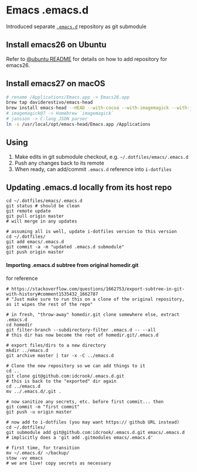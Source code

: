 


# Emacs .emacs.d

Introduced separate [`.emacs.d`](https://github.com/idcrook/.emacs.d) repository as git submodule


## Install emacs26 on Ubuntu

Refer to [@ubuntu README](../%40ubuntu/README.md#install-notes) for details on how to add repository for emacs26.

## Install emacs27 on macOS

```bash
# rename /Applications/Emacs.app -> Emacs26.app
brew tap daviderestivo/emacs-head
brew install emacs-head --HEAD --with-cocoa --with-imagemagick --with-jansson
# imagemagick@7 -> Homebrew `imagemagick`
# jansson -> C-lang JSON parser
ln -s /usr/local/opt/emacs-head/Emacs.app /Applications
```

## Using

1. Make edits in git submodule checkout, e.g. `~/.dotfiles/emacs/.emacs.d`
1. Push any changes back to its remote
1. When ready, can add/commit `.emacs.d` reference into `i-dotfiles`

## Updating .emacs.d locally from its host repo

```
cd ~/.dotfiles/emacs/.emacs.d
git status # should be clean
git remote update
git pull origin master
# will merge in any updates

# assuming all is well, update i-dotfiles version to this version
cd ~/.dotfiles/
git add emacs/.emacs.d
git commit -a -m "updated .emacs.d submodule"
git push origin master
```


#### Importing .emacs.d subtree from original homedir.git

for reference

```shell
# https://stackoverflow.com/questions/1662753/export-subtree-in-git-with-history#comment1535432_1662787
# "Just make sure to run this on a clone of the original repository, as it wipes the rest of the repo"

# in fresh, "throw-away" homedir.git clone somewhere else, extract .emacs.d
cd homedir
git filter-branch --subdirectory-filter .emacs.d -- --all
# this dir has now become the root of homedir.git/.emacs.d

# export files/dirs to a new directory
mkdir ../emacs.d
git archive master | tar -x -C ../emacs.d

# Clone the new repository so we can add things to it
cd ..
git clone git@github.com:idcrook/.emacs.d.git
# this is back to the "exported" dir again
cd ../emacs.d
mv ../.emacs.d/.git .

# now sanitize any secrets, etc. before first commit... then
git commit -m "first commit"
git push -u origin master

# now add to i-dotfiles (you may want https:// github URL instead)
cd ~/.dotfiles/
git submodule add git@github.com:idcrook/.emacs.d.git emacs/.emacs.d
# implicitly does a 'git add .gitmodules emacs/.emacs.d'

# first time, for transition
mv ~/.emacs.d/ ~/backup/
stow -vv emacs
# we are live! copy secrets as necessary
```
